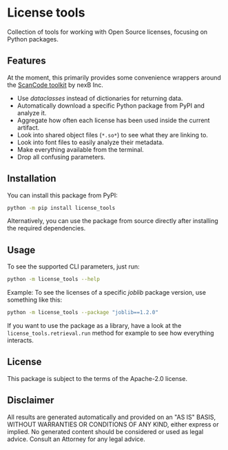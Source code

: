 # License tools

Collection of tools for working with Open Source licenses, focusing on Python packages.

## Features

At the moment, this primarily provides some convenience wrappers around the [ScanCode toolkit](https://github.com/nexB/scancode-toolkit/) by nexB Inc.

* Use *dataclasses* instead of dictionaries for returning data.
* Automatically download a specific Python package from PyPI and analyze it.
* Aggregate how often each license has been used inside the current artifact.
* Look into shared object files (`*.so*`) to see what they are linking to.
* Look into font files to easily analyze their metadata.
* Make everything available from the terminal.
* Drop all confusing parameters.

## Installation

You can install this package from PyPI:

```bash
python -m pip install license_tools
```

Alternatively, you can use the package from source directly after installing the required dependencies.

## Usage

To see the supported CLI parameters, just run:

```bash
python -m license_tools --help
```

Example: To see the licenses of a specific *joblib* package version, use something like this:

```bash
python -m license_tools --package "joblib==1.2.0"
```

If you want to use the package as a library, have a look at the `license_tools.retrieval.run` method for example to see how everything interacts.

## License

This package is subject to the terms of the Apache-2.0 license.

## Disclaimer

All results are generated automatically and provided on an "AS IS" BASIS, WITHOUT WARRANTIES OR CONDITIONS OF ANY KIND, either express or implied. No generated content should be considered or used as legal advice. Consult an Attorney for any legal advice.
